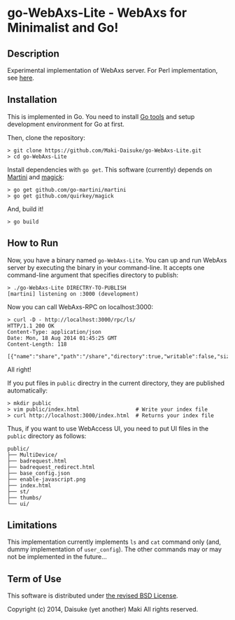 go-WebAxs-Lite - WebAxs for Minimalist and Go!
=============================================

## Description ##

Experimental implementation of WebAxs server.
For Perl implementation, see [here](https://github.com/Maki-Daisuke/WebAxs-Lite).

## Installation ##

This is implemented in Go. You need to install [Go tools](http://golang.org/doc/install)
and setup development environment for Go at first.

Then, clone the repository:

```
> git clone https://github.com/Maki-Daisuke/go-WebAxs-Lite.git
> cd go-WebAxs-Lite
```

Install dependencies with `go get`. This software (currently) depends on
[Martini](http://martini.codegangsta.io/) and [magick](https://github.com/quirkey/magick):

```
> go get github.com/go-martini/martini
> go get github.com/quirkey/magick
```

And, build it!

```
> go build
```

## How to Run ##

Now, you have a binary named `go-WebAxs-Lite`. You can up and run WebAxs server
by executing the binary in your command-line. It accepts one command-line argument
that specifies directory to publish:

```
> ./go-WebAxs-Lite DIRECTRY-TO-PUBLISH
[martini] listening on :3000 (development)
```

Now you can call WebAxs-RPC on localhost:3000:

```
> curl -D - http://localhost:3000/rpc/ls/
HTTP/1.1 200 OK
Content-Type: application/json
Date: Mon, 18 Aug 2014 01:45:25 GMT
Content-Length: 118

[{"name":"share","path":"/share","directory":true,"writable":false,"size":170,"atime":0,"mtime":1372737751,"ctime":0}]
```

All right!

If you put files in `public` directry in the current directory, they are
published automatically:

```
> mkdir public
> vim public/index.html                  # Write your index file
> curl http://localhost:3000/index.html  # Returns your index file
```

Thus, if you want to use WebAccess UI, you need to put UI files in the `public`
directory as follows:

```
public/
├── MultiDevice/
├── badrequest.html
├── badrequest_redirect.html
├── base_config.json
├── enable-javascript.png
├── index.html
├── st/
├── thumbs/
└── ui/
```

## Limitations ##

This implementation currently implements `ls` and `cat` command only (and, dummy
implementation of `user_config`). The other commands may or may not be implemented
in the future...

## Term of Use

This software is distributed under [the revised BSD License](http://opensource.org/licenses/bsd-license.php).

Copyright (c) 2014, Daisuke (yet another) Maki All rights reserved.
